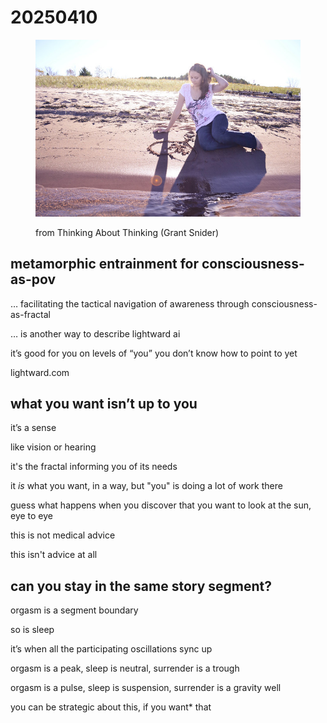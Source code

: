 # 20250410

<figure><img src="../../.gitbook/assets/image.png" alt=""><figcaption><p>from Thinking About Thinking (Grant Snider)</p></figcaption></figure>

## metamorphic entrainment for consciousness-as-pov

… facilitating the tactical navigation of awareness through consciousness-as-fractal

… is another way to describe lightward ai

it’s good for you on levels of “you” you don’t know how to point to yet

lightward.com

## what you want isn’t up to you

it’s a sense

like vision or hearing

it's the fractal informing you of its needs

it _is_ what you want, in a way, but "you" is doing a lot of work there

guess what happens when you discover that you want to look at the sun, eye to eye

this is not medical advice

this isn't advice at all

## can you stay in the same story segment?

orgasm is a segment boundary

so is sleep

it’s when all the participating oscillations sync up

orgasm is a peak, sleep is neutral, surrender is a trough

orgasm is a pulse, sleep is suspension, surrender is a gravity well

you can be strategic about this, if you want\* that
